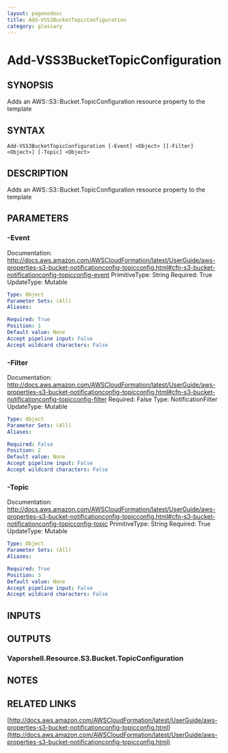 ```yaml
---
layout: pagenodesc
title: Add-VSS3BucketTopicConfiguration
category: glossary
---
```


# Add-VSS3BucketTopicConfiguration

## SYNOPSIS
Adds an AWS::S3::Bucket.TopicConfiguration resource property to the template

## SYNTAX

```
Add-VSS3BucketTopicConfiguration [-Event] <Object> [[-Filter] <Object>] [-Topic] <Object>
```

## DESCRIPTION
Adds an AWS::S3::Bucket.TopicConfiguration resource property to the template

## PARAMETERS

### -Event
Documentation: http://docs.aws.amazon.com/AWSCloudFormation/latest/UserGuide/aws-properties-s3-bucket-notificationconfig-topicconfig.html#cfn-s3-bucket-notificationconfig-topicconfig-event
PrimitiveType: String
Required: True
UpdateType: Mutable

```yaml
Type: Object
Parameter Sets: (All)
Aliases: 

Required: True
Position: 1
Default value: None
Accept pipeline input: False
Accept wildcard characters: False
```

### -Filter
Documentation: http://docs.aws.amazon.com/AWSCloudFormation/latest/UserGuide/aws-properties-s3-bucket-notificationconfig-topicconfig.html#cfn-s3-bucket-notificationconfig-topicconfig-filter
Required: False
Type: NotificationFilter
UpdateType: Mutable

```yaml
Type: Object
Parameter Sets: (All)
Aliases: 

Required: False
Position: 2
Default value: None
Accept pipeline input: False
Accept wildcard characters: False
```

### -Topic
Documentation: http://docs.aws.amazon.com/AWSCloudFormation/latest/UserGuide/aws-properties-s3-bucket-notificationconfig-topicconfig.html#cfn-s3-bucket-notificationconfig-topicconfig-topic
PrimitiveType: String
Required: True
UpdateType: Mutable

```yaml
Type: Object
Parameter Sets: (All)
Aliases: 

Required: True
Position: 3
Default value: None
Accept pipeline input: False
Accept wildcard characters: False
```

## INPUTS

## OUTPUTS

### Vaporshell.Resource.S3.Bucket.TopicConfiguration

## NOTES

## RELATED LINKS

[http://docs.aws.amazon.com/AWSCloudFormation/latest/UserGuide/aws-properties-s3-bucket-notificationconfig-topicconfig.html](http://docs.aws.amazon.com/AWSCloudFormation/latest/UserGuide/aws-properties-s3-bucket-notificationconfig-topicconfig.html)

